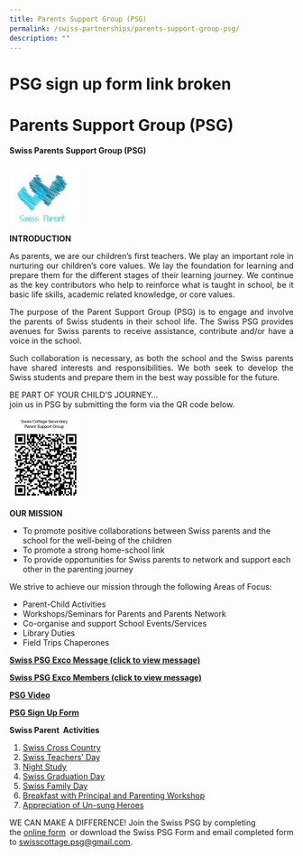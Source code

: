```yaml
---
title: Parents Support Group (PSG)
permalink: /swiss-partnerships/parents-support-group-psg/
description: ""
---
```

# PSG sign up form link broken
# Parents Support Group (PSG)

#### **Swiss Parents Support Group (PSG)**

<img src="/images/Swiss%20Partnerships/PSG-Crest.png" style="width:25%;float:left"><br clear="left">

**INTRODUCTION**

<p style="text-align: justify;">As parents, we are our children’s first teachers. We play an important role in nurturing our children’s core values. We lay the foundation for learning and prepare them for the different stages of their learning journey. We continue as the key contributors who help to reinforce what is taught in school, be it basic life skills, academic related knowledge, or core values.</p>

<p style="text-align: justify;">The purpose of the Parent Support Group (PSG) is to engage and involve the parents of Swiss students in their school life. The Swiss PSG provides avenues for Swiss parents to receive assistance, contribute and/or have a voice in the school.</p>

<p style="text-align: justify;">Such collaboration is necessary, as both the school and the Swiss parents have shared interests and responsibilities. We both seek to develop the Swiss students and prepare them in the best way possible for the future. </p>

BE PART OF YOUR CHILD’S JOURNEY…  
join us in PSG by submitting the form via the QR code below.

<img src="/images/Swiss%20Partnerships/PSG-QR-Code.jpg" style="width:25%;float:left"><br clear="left">


**OUR MISSION**

*   To promote positive collaborations between Swiss parents and the school for the well-being of the children
*   To promote a strong home-school link
*   To provide opportunities for Swiss parents to network and support each other in the parenting journey

We strive to achieve our mission through the following Areas of Focus:

*   Parent-Child Activities
*   Workshops/Seminars for Parents and Parents Network
*   Co-organise and support School Events/Services
*   Library Duties
*   Field Trips Chaperones

**[Swiss PSG Exco Message (click to view message)](/files/PSG/Swiss-PSG-Exco-Message-.pdf)** 

**[Swiss PSG Exco Members (click to view message)](/files/PSG/Swiss-PSG-Exco-Members-2022.pdf)** 

[**PSG Video**](https://onedrive.live.com/?authkey=%21AGzVsrwoJb4N1Cw&cid=CCC66450AF79773E&id=CCC66450AF79773E%214955&parId=root&o=OneUp)

[**PSG Sign Up Form**](https://docs.google.com/forms/d/e/1FAIpQLSdnNUh5cYIODBT4jEMMqphJSoaYb_yfqieJSaigzYmUIdIkpg/viewform)

**Swiss Parent  Activities**

1.  [Swiss Cross Country](/files/PSG/Heroes-of-Swiss-2021.pdf/04_Parents-Support-Group-Website_Swiss-Parent-Activities_Swiss-Cross-Country.pdf)
2.  [Swiss Teachers’ Day](/files/PSG/Heroes-of-Swiss-2021.pdf/Teachers-Day-2021-resent.pdf)
3.  [Night Study](/files/PSG/Heroes-of-Swiss-2021.pdf/04_Parents-Support-Group-Website_Swiss-Parent-Activities_Night-Study.pdf)
4.  [Swiss Graduation Day](/files/PSG/Heroes-of-Swiss-2021.pdf/Graduation-Day-2021-1.pdf) 
5.  [Swiss Family Day](/files/PSG/Heroes-of-Swiss-2021.pdf/04_Parents-Support-Group-Website_Swiss-Parent-Activities_Family-Day.pdf)
6.  [Breakfast with Principal and Parenting Workshop](/files/PSG/Heroes-of-Swiss-2021.pdf/04_Parents-Support-Group-Website_Swiss-Parent-Activities_BwP_Parent-workshop.pdf)
7.  [Appreciation of Un-sung Heroes](/files/PSG/Heroes-of-Swiss-2021.pdf)

WE CAN MAKE A DIFFERENCE! Join the Swiss PSG by completing the [online form](https://docs.google.com/forms/d/e/1FAIpQLSdnNUh5cYIODBT4jEMMqphJSoaYb_yfqieJSaigzYmUIdIkpg/viewform)  or download the Swiss PSG Form and email completed form to [swisscottage.psg@gmail.com](mailto:swisscottage.psg@gmail.com).